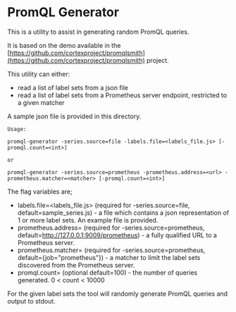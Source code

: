 # PromQL Generator

This is a utility to assist in generating random PromQL queries.

It is based on the demo available in the [https://github.com/cortexproject/promqlsmith](https://github.com/cortexproject/promqlsmith) project.

This utility can either:

- read a list of label sets from a json file
- read a list of label sets from a Prometheus server endpoint, restricted to a given matcher

A sample json file is provided in this directory.

```
Usage:

promql-generator -series.source=file -labels.file=<labels_file.js> [-promql.count=<int>]

or

promql-generator -series.source=prometheus -prometheus.address=<url> -prometheus.matcher=<matcher> [-promql.count=<int>]
```

The flag variables are;

- labels.file=<labels_file.js> (required for -series.source=file, default=sample_series.js) - a file which contains a json representation of 1 or more label sets. An example file is provided.
- prometheus.address=<url> (required for -series.source=prometheus, default=http://127.0.0.1:9009/prometheus) - a fully qualified URL to a Prometheus server.
- prometheus.matcher=<matcher> (required for -series.source=prometheus, default={job="prometheus"}) - a matcher to limit the label sets discovered from the Prometheus server.
- promql.count=<int> (optional default=100) - the number of queries generated. 0 < count < 10000

For the given label sets the tool will randomly generate PromQL queries and output to stdout.
